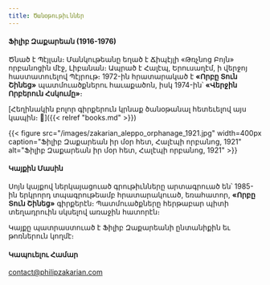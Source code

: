 ```yaml
---
title: Ծանօթութիւններ
---
```


#### Ֆիլիբ Զաքարեան (1916-1976)

Ծնած է Պէյլան։ Մանկութեանը եղած է Ճիպէյլի «Թռչնոց Բոյն» որբանոցին մէջ, Լիբանան։ Ապրած է Հալէպ, Երուսաղէմ, ի վերջոյ հաստատուելով Պէյրութ։ 1972-ին հրատարակած է **«Որբը Տուն Շինեց»** պատմուածքներու հաւաքածոն, իսկ 1974-ին՝ **«Վերջին Որբերուն Հսկումը»**։

[Հեղինակին բոլոր գիրքերուն կրնաք ծանօթանալ հետեւելով այս կապին։ 🔗]({{< relref "books.md" >}})

{{< figure src="/images/zakarian_aleppo_orphanage_1921.jpg"
    width=400px
    caption="Ֆիլիբ Զաքարեան իր մօր հետ, Հալէպի որբանոց, 1921"
    alt="Ֆիլիբ Զաքարեան իր մօր հետ, Հալէպի որբանոց, 1921" >}}

#### Կայքին Մասին

Սոյն կայքով ներկայացուած գրութիւնները արտագրուած են՝ 1985-ին երկրորդ տպագրութեամբ հրատարակուած, եռահատոր, **«Որբը Տուն Շինեց»** գիրքերէն։ Պատմուածքները հերթաբար պիտի տեղադրուին սկսելով առաջին հատորէն։

Կայքը պատրաստուած է Ֆիլիբ Զաքարեանի ընտանիքին եւ թոռներուն կողմէ։

#### Կապուելու Համար

contact@philipzakarian.com
